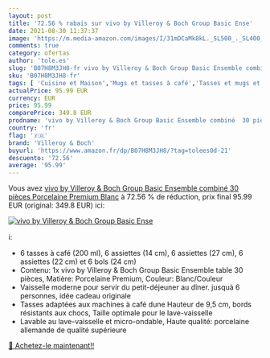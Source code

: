 ```yaml
---
layout: post
title: '72.56 % rabais sur vivo by Villeroy & Boch Group Basic Ense'
date: 2021-08-30 11:37:37
image: 'https://m.media-amazon.com/images/I/31mDCaMk8kL._SL500_._SL400_.jpg'
comments: true
category: ofertas
author: 'tole.es'
slug: 'B07H8M3JH8-fr vivo by Villeroy & Boch Group Basic Ensemble combiné 30...'
sku: 'B07H8M3JH8-fr'
tags: [ 'Cuisine et Maison','Mugs et tasses à café','Tasses et mugs et soucoupes','Vaisselle et arts de la table','Verrerie','villeroy & boch', ]
actualPrice: 95.99 EUR
currency: EUR
price: 95.99
comparePrice: 349.8 EUR
prodname: 'vivo by Villeroy & Boch Group Basic Ensemble combiné  30 pièces  Porcelaine Premium  Blanc'
country: 'fr'
flag: '🇫🇷'
brand: 'Villeroy & Boch'
buyurl: 'https://www.amazon.fr/dp/B07H8M3JH8/?tag=tolees0d-21'
descuento: '72.56'
average: '95.99'
---
```


Vous avez [vivo by Villeroy & Boch Group Basic Ensemble combiné  30 pièces  Porcelaine Premium  Blanc](https://www.amazon.fr/dp/B07H8M3JH8/?tag=tolees0d-21)  à  72.56 % de réduction, prix final  95.99 EUR (original: 349.8 EUR) ici:

[![vivo by Villeroy & Boch Group Basic Ense](https://m.media-amazon.com/images/I/31mDCaMk8kL._SL500_._SL400_.jpg)](https://www.amazon.fr/dp/B07H8M3JH8/?tag=tolees0d-21)

ℹ️:

- 6 tasses à café (200 ml), 6 assiettes (14 cm), 6 assiettes (27 cm), 6 assiettes (22 cm) et 6 bols (24 cm)
- Contenu: 1x vivo by Villeroy & Boch Group Basic Ensemble table 30 pièces, Matière: Porcelaine Premium, Couleur: Blanc/Couleur
- Vaisselle moderne pour servir du petit-déjeuner au dîner. jusquà 6 personnes, idée cadeau originale
- Tasses adaptées aux machines à café dune Hauteur de 9,5 cm, bords résistants aux chocs, Taille optimale pour le lave-vaisselle
- Lavable au lave-vaisselle et micro-ondable, Haute qualité: porcelaine allemande de qualité supérieure

[🛒 Achetez-le maintenant!!](https://www.amazon.fr/dp/B07H8M3JH8/?tag=tolees0d-21)
